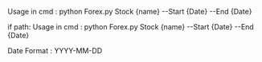 Usage in cmd : python Forex.py Stock {name} --Start {Date} --End {Date}

if path: 
Usage in cmd : python Forex.py Stock {name} --Start {Date} --End {Date}

Date Format : YYYY-MM-DD
